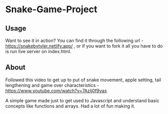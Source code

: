 # Snake-Game-Project

## Usage

Want to see it in action? You can find it through the following url - https://snakebytyler.netlify.app/ , or if you want to fork it all you have to do is run live server on index.html.

## About

Followed this video to get up to put of snake movement, apple setting, tail lengthening and game over characteristics - https://www.youtube.com/watch?v=7Azlj0f9vas

A simple game made just to get used to Javascript and understand basic concepts like functions and arrays. Had a lot of fun making it.
